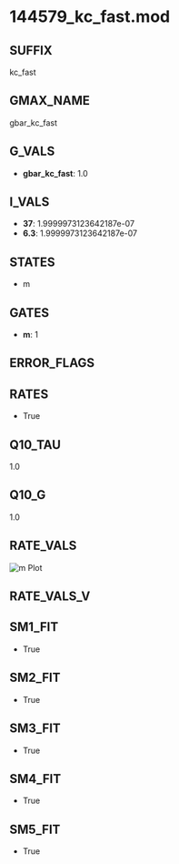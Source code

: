 # 144579_kc_fast.mod

## SUFFIX

kc_fast

## GMAX_NAME

gbar_kc_fast

## G_VALS

- **gbar_kc_fast**: 1.0

## I_VALS

- **37**: 1.9999973123642187e-07
- **6.3**: 1.9999973123642187e-07

## STATES

- m

## GATES

- **m**: 1

## ERROR_FLAGS


## RATES

- True

## Q10_TAU

1.0

## Q10_G

1.0

## RATE_VALS

![m Plot](/Users/pbozelos/Dropbox/icg-Chai-Panos/supermodels/output_markdown_files/KCa/144579_kc_fast.mod/images/m.png)

## RATE_VALS_V

## SM1_FIT

- True

## SM2_FIT

- True

## SM3_FIT

- True

## SM4_FIT

- True

## SM5_FIT

- True

